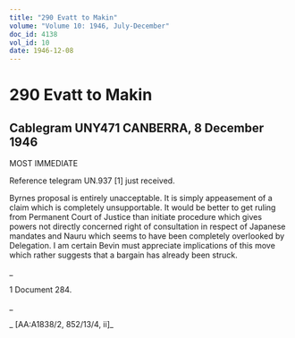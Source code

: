 ```yaml
---
title: "290 Evatt to Makin"
volume: "Volume 10: 1946, July-December"
doc_id: 4138
vol_id: 10
date: 1946-12-08
---
```


# 290 Evatt to Makin

## Cablegram UNY471 CANBERRA, 8 December 1946

MOST IMMEDIATE

Reference telegram UN.937 [1] just received.

Byrnes proposal is entirely unacceptable. It is simply appeasement of a claim which is completely unsupportable. It would be better to get ruling from Permanent Court of Justice than initiate procedure which gives powers not directly concerned right of consultation in respect of Japanese mandates and Nauru which seems to have been completely overlooked by Delegation. I am certain Bevin must appreciate implications of this move which rather suggests that a bargain has already been struck.

_

1 Document 284.

_

_ [AA:A1838/2, 852/13/4, ii]_
